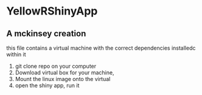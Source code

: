 # YellowRShinyApp

## A mckinsey creation
this file contains a virtual machine with the correct dependencies installedc within it
1. git clone repo on your computer
2. Download virtual box for your machine,
3. Mount the linux image onto the virtual
4. open the shiny app, run it
